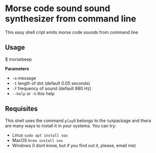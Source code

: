 # Morse code sound sound synthesizer from command line

This easy shell cript emits morse code sounds from command line

## Usage

$ morsebeep <parameters>

**Parameters**

- `-m` message
- `-t` length of dot (default 0.05 seconds)
- `-f` frequency of sound (default 880 Hz)
- `--help` or `-h` this help

## Requisites

This shell uses the command `play`it belongs to the `SoX`package and thera are many ways to install
it in your systema. You can try:

- Linux `sudo apt install sox`
- MacOS `brew install sox`
- Windows (I dont know, but if you find out it, please, email me)
